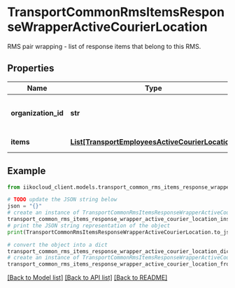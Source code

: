 # TransportCommonRmsItemsResponseWrapperActiveCourierLocation

RMS pair wrapping - list of response items that belong to this RMS.

## Properties

Name | Type | Description | Notes
------------ | ------------- | ------------- | -------------
**organization_id** | **str** | Organization ID.                Can be obtained by &#x60;/api/1/organizations&#x60; operation. | 
**items** | [**List[TransportEmployeesActiveCourierLocation]**](TransportEmployeesActiveCourierLocation.md) | Items for organization. | 

## Example

```python
from iikocloud_client.models.transport_common_rms_items_response_wrapper_active_courier_location import TransportCommonRmsItemsResponseWrapperActiveCourierLocation

# TODO update the JSON string below
json = "{}"
# create an instance of TransportCommonRmsItemsResponseWrapperActiveCourierLocation from a JSON string
transport_common_rms_items_response_wrapper_active_courier_location_instance = TransportCommonRmsItemsResponseWrapperActiveCourierLocation.from_json(json)
# print the JSON string representation of the object
print(TransportCommonRmsItemsResponseWrapperActiveCourierLocation.to_json())

# convert the object into a dict
transport_common_rms_items_response_wrapper_active_courier_location_dict = transport_common_rms_items_response_wrapper_active_courier_location_instance.to_dict()
# create an instance of TransportCommonRmsItemsResponseWrapperActiveCourierLocation from a dict
transport_common_rms_items_response_wrapper_active_courier_location_from_dict = TransportCommonRmsItemsResponseWrapperActiveCourierLocation.from_dict(transport_common_rms_items_response_wrapper_active_courier_location_dict)
```
[[Back to Model list]](../README.md#documentation-for-models) [[Back to API list]](../README.md#documentation-for-api-endpoints) [[Back to README]](../README.md)


